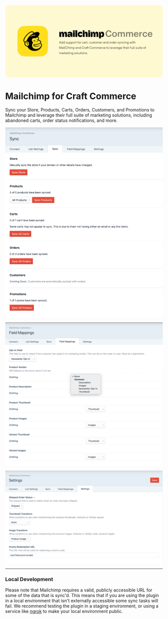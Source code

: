![Mailchimp for Craft Commerce](./resources/banner.jpg)

# Mailchimp for Craft Commerce
Sync your Store, Products, Carts, Orders, Customers, and Promotions to Mailchimp
and leverage their full suite of marketing solutions, including abandoned carts,
order status notifications, and more.


![Sync](./resources/sync.png)

![Field Mapping](./resources/field-mappings.png)

![Settings](./resources/settings.png)


---


### Local Development
Please note that Mailchimp requires a valid, publicly accessible URL for some of 
the data that is sync'd. This means that if you are using the plugin in a local 
environment that isn't externally accessible some sync tasks will fail. We 
recommend testing the plugin in a staging environment, or using a service like
[ngrok](https://ngrok.com/) to make your local environment public.